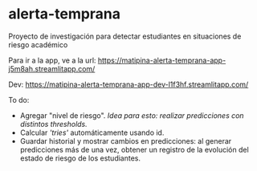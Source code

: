 # alerta-temprana

Proyecto de investigación para detectar estudiantes en situaciones de riesgo académico

Para ir a la app, ve a la url: https://matipina-alerta-temprana-app-j5m8ah.streamlitapp.com/

Dev: https://matipina-alerta-temprana-app-dev-l1f3hf.streamlitapp.com/

To do:

* Agregar "nivel de riesgo". *Idea para esto: realizar predicciones con distintos thresholds.*
* Calcular *'tries'* automáticamente usando id.
* Guardar historial y mostrar cambios en predicciones: al generar predicciones más de una vez, obtener un registro de la evolución del estado de riesgo de los estudiantes.

